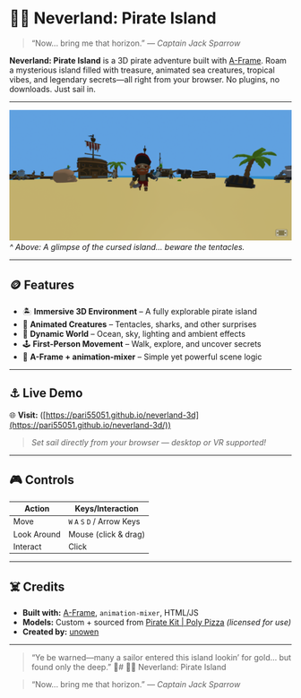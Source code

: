 # 🏴‍☠️ Neverland: Pirate Island

> “Now... bring me that horizon.” — *Captain Jack Sparrow*

**Neverland: Pirate Island** is a 3D pirate adventure built with [A-Frame](https://aframe.io). Roam a mysterious island filled with treasure, animated sea creatures, tropical vibes, and legendary secrets—all right from your browser. No plugins, no downloads. Just sail in.

---

![Neverland Preview](screenshot.png)
*^ Above: A glimpse of the cursed island... beware the tentacles.*

---

## 🪙 Features

- 🏝️ **Immersive 3D Environment** – A fully explorable pirate island
- 🦑 **Animated Creatures** – Tentacles, sharks, and other surprises
- 🌅 **Dynamic World** – Ocean, sky, lighting and ambient effects
- 🕹️ **First-Person Movement** – Walk, explore, and uncover secrets
- 🧜 **A-Frame + animation-mixer** – Simple yet powerful scene logic

---

## ⚓ Live Demo

🌐 **Visit:** ([https://pari55051.github.io/neverland-3d](https://pari55051.github.io/neverland-3d/))

> _Set sail directly from your browser — desktop or VR supported!_

---

## 🎮 Controls

| Action      | Keys/Interaction     | 
|-------------|----------------------| 
| Move        | `W` `A` `S` `D` / Arrow Keys     | 
| Look Around | Mouse (click & drag) | 
| Interact    | Click    | 

---

## ☠️ Credits

- **Built with:** [A-Frame](https://aframe.io), `animation-mixer`, HTML/JS
- **Models:** Custom + sourced from [Pirate Kit | Poly Pizza](https://poly.pizza/bundle/Pirate-kit-0q5ulmIYqQ) *(licensed for use)*
- **Created by:** [unowen](https://github.com/pari5501)

---

> “Ye be warned—many a sailor entered this island lookin’ for gold… but found only the deep.” 🌊# 🏴‍☠️ Neverland: Pirate Island

> “Now... bring me that horizon.” — *Captain Jack Sparrow*
